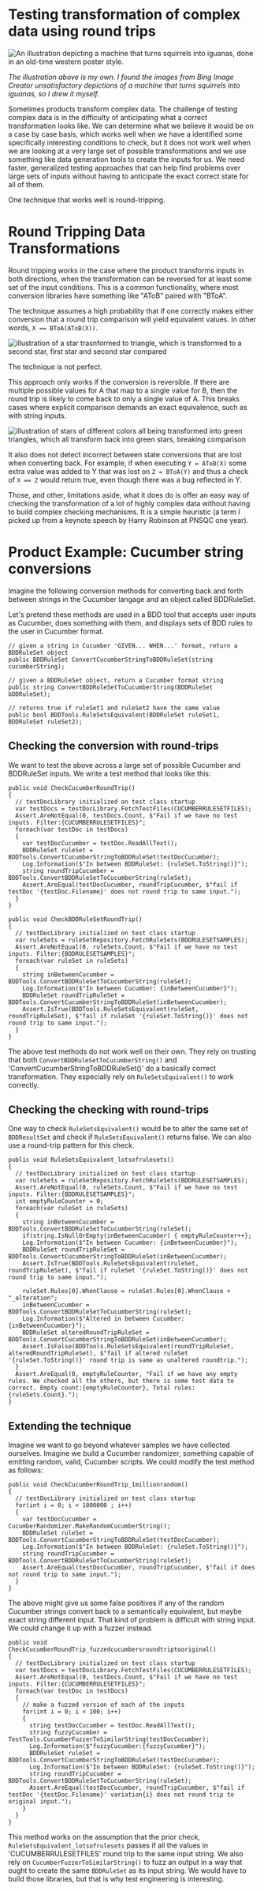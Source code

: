 Testing transformation of complex data using round trips
=========================================================
![An illustration depicting a machine that turns squirrels into iguanas, done in an old-time western poster style.](/assets/transformposter.jpg)

_The illustration above is my own. I found the images from Bing Image Creator unsatisfactory
depictions of a machine that turns squirrels into iguanas, so I drew it myself._

Sometimes products transform complex data. The challenge
of testing complex data is in the difficulty of anticipating
what a correct transformation looks like. We can determine
what we believe it would be on a case by case basis, which works
well when we have a identified some specifically interesting
conditions to check, but it does not work well when we are
looking at a very large set of possible transformations and
we use something like data generation tools to create the inputs
for us. We need faster, generalized testing approaches that can
help find problems over large sets of inputs without having
to anticipate the exact correct state for all of them.

One technique that works well is round-tripping.

Round Tripping Data Transformations
===========================================
Round tripping works in the case where the product transforms
inputs in both directions, when the transformation can be
reversed for at least some set of the input conditions. This
is a common functionality, where most conversion libraries
have something like "AToB" paired with "BToA".

The technique assumes a high probability that if one
correctly makes either conversion that a round trip comparison
will yield equivalent values. In other words, `X == BToA(AToB(X))`.

![illustration of a star trasnformed to triangle, which is transformed to a second star, first star and second star compared](/assets/roundtrip.png)

The technique is not perfect.

This approach only works if the conversion is reversible.
If there are multiple possible values for A that map to a single
value for B, then the round trip is likely to come back to only
a single value of A. This breaks cases where explicit comparison
demands an exact equivalence, such as with string inputs.

![illustration of stars of different colors all being transformed into green triangles, which all transform back into green stars, breaking comparison](/assets/roundtrip_nonreversible.png)

It also does not detect incorrect between state
conversions that are lost when converting back. For example, if when
executing `Y = AToB(X)` some extra value was added to Y that was
lost on `Z = BToA(Y)` and thus a check of `X == Z` would return
true, even though there was a bug reflected in Y.

Those, and other, limitations aside, what it does do is
offer an easy way of checking the transformation of a lot
of highly complex data without having to build complex checking
mechanisms. It is a simple heuristic (a term I picked
up from a keynote speech by Harry Robinson at PNSQC one year).

Product Example: Cucumber string conversions
============================================
Imagine the following conversion methods for
converting back and forth between strings in the
Cucumber langage and an object called BDDRuleSet.

Let's pretend these methods are used in a BDD
tool that accepts user inputs as Cucumber, does
something with them, and displays sets of BDD
rules to the user in Cucumber format.
```
// given a string in Cucumber 'GIVEN... WHEN...' format, return a BDDRuleSet object
public BDDRuleSet ConvertCucumberStringToBDDRuleSet(string cucumberString);

// given a BDDRuleSet object, return a Cucumber format string
public string ConvertBDDRuleSetToCucumberString(BDDRuleSet bDDRuleSet);

// returns true if ruleSet1 and ruleSet2 have the same value
public bool BDDTools.RuleSetsEquivalent(BDDRuleSet ruleSet1, BDDRuleSet ruleSet2);
```

Checking the conversion with round-trips
------------------------------------------
We want to test the above across a large set of
possible Cucumber and BDDRuleSet inputs. We write a test method that
looks like this:

```
public void CheckCucumberRoundTrip()
{
  // testDocLibrary initialized on test class startup
  var testDocs = testDocLibrary.FetchTestFiles(CUCUMBERRULESETFILES);
  Assert.AreNotEqual(0, testDocs.Count, $"Fail if we have no test inputs. Filter:{CUCUMBERRULESETFILES}";
  foreach(var testDoc in testDocs)
  {
    var testDocCucumber = testDoc.ReadAllText();
    BDDRuleSet ruleSet = BDDTools.ConvertCucumberStringToBDDRuleSet(testDocCucumber);
    Log.Information($"In between BDDRuleSet: {ruleSet.ToString()}");
    string roundTripCucumber = BDDTools.ConvertBDDRuleSetToCucumberString(ruleSet);
    Assert.AreEqual(testDocCucumber, roundTripCucumber, $"fail if testDoc '{testDoc.Filename}' does not round trip to same input.");
  }
}

public void CheckBDDRuleSetRoundTrip()
{
  // testDocLibrary initialized on test class startup
  var ruleSets = ruleSetRepository.FetchRuleSets(BDDRULESETSAMPLES);
  Assert.AreNotEqual(0, ruleSets.Count, $"Fail if we have no test inputs. Filter:{BDDRULESETSAMPLES}";
  foreach(var ruleSet in ruleSets)
  {
    string inBetweenCucumber = BDDTools.ConvertBDDRuleSetToCucumberString(ruleSet);
    Log.Information($"In between Cucumber: {inBetweenCucumber}");
    BDDRuleSet roundTripRuleSet = BDDTools.ConvertCucumberStringToBDDRuleSet(inBetweenCucumber);
    Assert.IsTrue(BDDTools.RuleSetsEquivalent(ruleSet, roundTripRuleSet), $"fail if ruleSet '{ruleSet.ToString()}' does not round trip to same input.");
  }
}
```

The above test methods do not work well on their own. They
rely on trusting that both `ConvertBDDRuleSetToCucumberString()` and 
'ConvertCucumberStringToBDDRuleSet()' do a basically correct
transformation. They especially rely on `RuleSetsEquivalent()` to work correctly.

Checking the checking with round-trips
-------------------------------------------
One way to check `RuleSetsEquivalent()` would be to alter the same set
of `BDDResultSet` and check if `RuleSetsEquivalent()` returns false. We
can also use a round-trip pattern for this check.
```
public void RuleSetsEquivalent_lotsofrulesets()
{
  // testDocLibrary initialized on test class startup
  var ruleSets = ruleSetRepository.FetchRuleSets(BDDRULESETSAMPLES);
  Assert.AreNotEqual(0, ruleSets.Count, $"Fail if we have no test inputs. Filter:{BDDRULESETSAMPLES}";
  int emptyRuleCounter = 0;
  foreach(var ruleSet in ruleSets)
  {
    string inBetweenCucumber = BDDTools.ConvertBDDRuleSetToCucumberString(ruleSet);
    if(string.IsNullOrEmpty(inBetweenCucumber) { emptyRuleCounter++};
    Log.Information($"In between Cucumber: {inBetweenCucumber}");
    BDDRuleSet roundTripRuleSet = BDDTools.ConvertCucumberStringToBDDRuleSet(inBetweenCucumber);
    Assert.IsTrue(BDDTools.RuleSetsEquivalent(ruleSet, roundTripRuleSet), $"fail if ruleSet '{ruleSet.ToString()}' does not round trip to same input.");

    ruleSet.Rules[0].WhenClause = ruleSet.Rules[0].WhenClause + "_alteration";
    inBetweenCucumber = BDDTools.ConvertBDDRuleSetToCucumberString(ruleSet);
    Log.Information($"Altered in between Cucumber: {inBetweenCucumber}");
    BDDRuleSet alteredRoundTripRuleSet = BDDTools.ConvertCucumberStringToBDDRuleSet(inBetweenCucumber);
    Assert.IsFalse(BDDTools.RuleSetsEquivalent(roundTripRuleSet, alteredRoundTripRuleSet), $"fail if altered ruleSet '{ruleSet.ToString()}' round trip is same as unaltered roundtrip.");
  }
  Assert.AreEqual(0, emptyRuleCounter, "Fail if we have any empty rules. We checked all the others, but there is some test data to correct. Empty count:{emptyRuleCounter}, Total rules: {ruleSets.Count}.");
}
```

Extending the technique
---------------------------------------------
Imagine we want to go beyond whatever samples we have collected ourselves.
Imagine we build a Cucumber randomizer, something capable of emitting
random, valid, Cucumber scripts. We could modify the test method as follows:

```
public void CheckCucumberRoundTrip_1millionrandom()
{
  // testDocLibrary initialized on test class startup
  for(int i = 0; i < 1000000 ; i++)
  {
    var testDocCucumber = CucumberRandomizer.MakeRandomCucumberString();
    BDDRuleSet ruleSet = BDDTools.ConvertCucumberStringToBDDRuleSet(testDocCucumber);
    Log.Information($"In between BDDRuleSet: {ruleSet.ToString()}");
    string roundTripCucumber = BDDTools.ConvertBDDRuleSetToCucumberString(ruleSet);
    Assert.AreEqual(testDocCucumber, roundTripCucumber, $"fail if does not round trip to same input.");
  }
}
```

The above might give us some false positives if any of the random Cucumber
strings convert back to a semantically equivalent, but maybe exact string different
input. That kind of problem is difficult with string input. We could change it up with a fuzzer
instead.
```
public void CheckCucumberRoundTrip_fuzzedcucumbersroundtriptooriginal()
{
  // testDocLibrary initialized on test class startup
  var testDocs = testDocLibrary.FetchTestFiles(CUCUMBERRULESETFILES);
  Assert.AreNotEqual(0, testDocs.Count, $"Fail if we have no test inputs. Filter:{CUCUMBERRULESETFILES}";
  foreach(var testDoc in testDocs)
  {
    // make a fuzzed version of each of the inputs
    for(int i = 0; i < 100; i++)
    {
      string testDocCucumber = testDoc.ReadAllText();
      string fuzzyCucumber = TestTools.CucumberFuzzerToSimilarString(testDocCucumber);
      Log.Information($"fuzzyCucumber:{fuzzyCucumber}");
      BDDRuleSet ruleSet = BDDTools.ConvertCucumberStringToBDDRuleSet(testDocCucumber);
      Log.Information($"In between BDDRuleSet: {ruleSet.ToString()}");
      string roundTripCucumber = BDDTools.ConvertBDDRuleSetToCucumberString(ruleSet);
      Assert.AreEqual(testDocCucumber, roundTripCucumber, $"fail if testDoc '{testDoc.Filename}' variation{i} does not round trip to original input.");
    }
  }
}
```

This method works on the assumption that the prior check, `RuleSetsEquivalent_lotsofrulesets`
passes if all the values in 'CUCUMBERRULESETFILES' round trip to the
same input string. We also rely on `CucumberFuzzerToSimilarString()` to fuzz
an output in a way that ought to create the same `BDDRuleSet` as its input string.
We would have to build those libraries, but that is why test
engineering is interesting.
